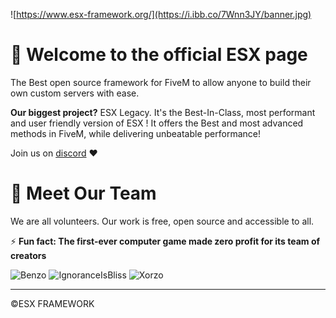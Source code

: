 
![https://www.esx-framework.org/](https://i.ibb.co/7Wnn3JY/banner.jpg)

# 👋 Welcome to the official ESX page

The Best open source framework for FiveM to allow anyone to build their own custom servers with ease.

**Our biggest project?** ESX Legacy. 
It's the Best-In-Class, most performant and user friendly version of ESX ! It offers the Best and most advanced methods in FiveM, while delivering unbeatable performance!

Join us on [discord](https://discord.esx-framework.org/ "discord") ❤ 

# 👋 Meet Our Team
We are all volunteers. Our work is free, open source and accessible to all.

⚡ **Fun fact: The first-ever computer game made zero profit for its team of creators**

![Benzo](https://github-readme-stats.vercel.app/api?username=Benzo00&count_private=true&show_icons=true&title_color=378cbf&text_color=ffffff&icon_color=378cbf&hide_border=true&bg_color=282a36&layout=compact&hide_title=false&hide_rank=false)
![IgnoranceIsBliss](https://github-readme-stats.vercel.app/api?username=JackDUpModZ&count_private=true&show_icons=true&title_color=378cbf&text_color=ffffff&icon_color=378cbf&hide_border=true&bg_color=282a36&layout=compact&hide_title=false&hide_rank=false>)
![Xorzo](https://github-readme-stats.vercel.app/api?username=xorzo1&count_private=true&show_icons=true&title_color=378cbf&text_color=ffffff&icon_color=378cbf&hide_border=true&bg_color=282a36&layout=compact&hide_title=false&hide_rank=false)


------------

&copy;ESX FRAMEWORK 
